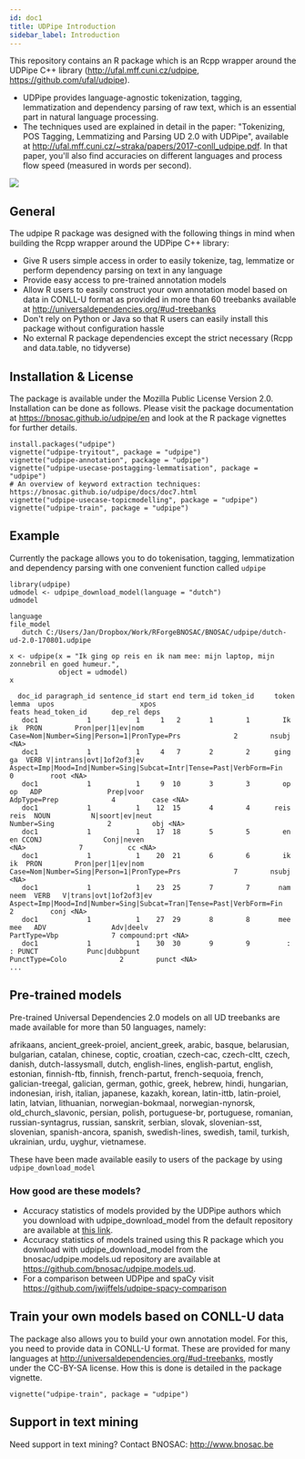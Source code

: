```yaml
---
id: doc1
title: UDPipe Introduction
sidebar_label: Introduction
---
```


This repository contains an R package which is an Rcpp wrapper around the UDPipe C++ library (http://ufal.mff.cuni.cz/udpipe, https://github.com/ufal/udpipe).

- UDPipe provides language-agnostic tokenization, tagging, lemmatization and dependency parsing of raw text, which is an essential part in natural language processing.
- The techniques used are explained in detail in the paper: "Tokenizing, POS Tagging, Lemmatizing and Parsing UD 2.0 with UDPipe", available at <http://ufal.mff.cuni.cz/~straka/papers/2017-conll_udpipe.pdf>. In that paper, you'll also find accuracies on different languages and process flow speed (measured in words per second).

![](https://raw.githubusercontent.com/bnosac/udpipe/master/vignettes/udpipe-rlogo.png)

## General

The udpipe R package was designed with the following things in mind when building the Rcpp wrapper around the UDPipe C++ library:

- Give R users simple access in order to easily tokenize, tag, lemmatize or perform dependency parsing on text in any language
- Provide easy access to pre-trained annotation models
- Allow R users to easily construct your own annotation model based on data in CONLL-U format as provided in more than 60 treebanks available at http://universaldependencies.org/#ud-treebanks
- Don't rely on Python or Java so that R users can easily install this package without configuration hassle
- No external R package dependencies except the strict necessary (Rcpp and data.table, no tidyverse)

## Installation & License

The package is available under the Mozilla Public License Version 2.0.
Installation can be done as follows. Please visit the package documentation at https://bnosac.github.io/udpipe/en and look at the R package vignettes for further details.

```
install.packages("udpipe")
vignette("udpipe-tryitout", package = "udpipe")
vignette("udpipe-annotation", package = "udpipe")
vignette("udpipe-usecase-postagging-lemmatisation", package = "udpipe")
# An overview of keyword extraction techniques: https://bnosac.github.io/udpipe/docs/doc7.html
vignette("udpipe-usecase-topicmodelling", package = "udpipe")
vignette("udpipe-train", package = "udpipe")
```

## Example

Currently the package allows you to do tokenisation, tagging, lemmatization and dependency parsing with one convenient function called `udpipe`

```
library(udpipe)
udmodel <- udpipe_download_model(language = "dutch")
udmodel

language                                                                      file_model
   dutch C:/Users/Jan/Dropbox/Work/RForgeBNOSAC/BNOSAC/udpipe/dutch-ud-2.0-170801.udpipe

x <- udpipe(x = "Ik ging op reis en ik nam mee: mijn laptop, mijn zonnebril en goed humeur.",
            object = udmodel)
x
```

```
  doc_id paragraph_id sentence_id start end term_id token_id     token     lemma  upos                     xpos                                                               feats head_token_id      dep_rel deps
   doc1            1           1     1   2       1        1        Ik        ik  PRON        Pron|per|1|ev|nom                          Case=Nom|Number=Sing|Person=1|PronType=Prs             2        nsubj <NA>
   doc1            1           1     4   7       2        2      ging        ga  VERB V|intrans|ovt|1of2of3|ev Aspect=Imp|Mood=Ind|Number=Sing|Subcat=Intr|Tense=Past|VerbForm=Fin             0         root <NA>
   doc1            1           1     9  10       3        3        op        op   ADP                Prep|voor                                                        AdpType=Prep             4         case <NA>
   doc1            1           1    12  15       4        4      reis      reis  NOUN          N|soort|ev|neut                                                         Number=Sing             2          obj <NA>
   doc1            1           1    17  18       5        5        en        en CCONJ               Conj|neven                                                                <NA>             7           cc <NA>
   doc1            1           1    20  21       6        6        ik        ik  PRON        Pron|per|1|ev|nom                          Case=Nom|Number=Sing|Person=1|PronType=Prs             7        nsubj <NA>
   doc1            1           1    23  25       7        7       nam      neem  VERB   V|trans|ovt|1of2of3|ev Aspect=Imp|Mood=Ind|Number=Sing|Subcat=Tran|Tense=Past|VerbForm=Fin             2         conj <NA>
   doc1            1           1    27  29       8        8       mee       mee   ADV                Adv|deelv                                                        PartType=Vbp             7 compound:prt <NA>
   doc1            1           1    30  30       9        9         :         : PUNCT            Punc|dubbpunt                                                      PunctType=Colo             2        punct <NA>
...
```


## Pre-trained models

Pre-trained Universal Dependencies 2.0 models on all UD treebanks are made available for more than 50 languages, namely:

afrikaans, ancient_greek-proiel, ancient_greek, arabic, basque, belarusian, bulgarian, catalan, chinese, coptic, croatian, czech-cac, czech-cltt, czech, danish, dutch-lassysmall, dutch, english-lines, english-partut, english, estonian, finnish-ftb, finnish, french-partut, french-sequoia, french, galician-treegal, galician, german, gothic, greek, hebrew, hindi, hungarian, indonesian, irish, italian, japanese, kazakh, korean, latin-ittb, latin-proiel, latin, latvian, lithuanian, norwegian-bokmaal, norwegian-nynorsk, old_church_slavonic, persian, polish, portuguese-br, portuguese, romanian, russian-syntagrus, russian, sanskrit, serbian, slovak, slovenian-sst, slovenian, spanish-ancora, spanish, swedish-lines, swedish, tamil, turkish, ukrainian, urdu, uyghur, vietnamese. 

These have been made available easily to users of the package by using `udpipe_download_model`

### How good are these models? 

- Accuracy statistics of models provided by the UDPipe authors which you download with udpipe_download_model from the default repository are available at [this link](https://github.com/jwijffels/udpipe.models.ud.2.0/blob/master/inst/udpipe-ud-2.0-170801/README).
- Accuracy statistics of models trained using this R package which you download with udpipe_download_model from the bnosac/udpipe.models.ud repository are available at https://github.com/bnosac/udpipe.models.ud.
- For a comparison between UDPipe and spaCy visit https://github.com/jwijffels/udpipe-spacy-comparison


## Train your own models based on CONLL-U data

The package also allows you to build your own annotation model. For this, you need to provide data in CONLL-U format.
These are provided for many languages at http://universaldependencies.org/#ud-treebanks, mostly under the CC-BY-SA license.
How this is done is detailed in the package vignette. 

```
vignette("udpipe-train", package = "udpipe")
```


## Support in text mining

Need support in text mining?
Contact BNOSAC: http://www.bnosac.be



